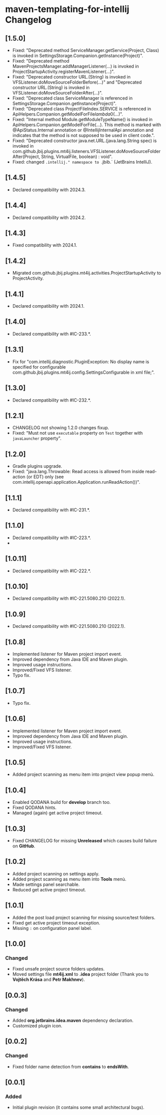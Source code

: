 # maven-templating-for-intellij Changelog

## [1.5.0]

- Fixed: "Deprecated method ServiceManager.getService(Project, Class) is invoked in SettingsStorage.Companion.getInstance(Project)".
- Fixed: "Deprecated method MavenProjectsManager.addManagerListener(...) is invoked in ProjectStartupActivity.registerMavenListener(...)".
- Fixed: "Deprecated constructor URL.<init>(String) is invoked in VFSListener.doMoveSourceFolderBefore(...)" and "Deprecated constructor URL.<init>(String) is invoked in VFSListener.doMoveSourceFolderAfter(...)".
- Fixed: "Deprecated class ServiceManager is referenced in SettingsStorage.Companion.getInstance(Project)".
- Fixed: "Deprecated class ProjectFileIndex.SERVICE is referenced in ApiHelpers.Companion.getModelForFile$lambda$0(...)".
- Fixed: "Internal method Module.getModuleTypeName() is invoked in ApiHelpers.Companion.getModelForFile(...). This method is marked with @ApiStatus.Internal annotation or @IntellijInternalApi annotation and indicates that the method is not supposed to be used in client code.".
- Fixed: "Deprecated constructor java.net.URL.<init>(java.lang.String spec) is invoked in com.github.jbij.plugins.mt4ij.listeners.VFSListener.doMoveSourceFolderAfter(Project, String, VirtualFile, boolean) : void</init>".
- Fixed: changed `.intellij." namespace to `.jbib.` (JetBrains IntelliJ).

## [1.4.5]

- Declared compatibility with 2024.3.

## [1.4.4]

- Declared compatibility with 2024.2.

## [1.4.3]

- Fixed compatibility with 2024.1.

## [1.4.2]

- Migrated com.github.jbij.plugins.mt4ij.activities.ProjectStartupActivity to ProjectActivity.

## [1.4.1]

- Declared compatibility with 2024.1.

## [1.4.0]

- Declared compatibility with #IC-233.*.

## [1.3.1]

- Fix for "com.intellij.diagnostic.PluginException: No display name is specified for configurable com.github.jbij.plugins.mt4ij.config.SettingsConfigurable in xml file;".

## [1.3.0]

- Declared compatibility with #IC-232.*.

## [1.2.1]

- CHANGELOG not showing 1.2.0 changes fixup.
- Fixed: "Must not use `executable` property on `Test` together with `javaLauncher` property".

## [1.2.0]

- Gradle plugins upgrade.
- Fixed: "java.lang.Throwable: Read access is allowed from inside read-action (or EDT) only (see com.intellij.openapi.application.Application.runReadAction())".

## [1.1.1]

- Declared compatibility with #IC-231.*.

## [1.1.0]

- Declared compatibility with #IC-223.*.
- 
## [1.0.11]

- Declared compatibility with #IC-222.*.

## [1.0.10]

- Declared compatibility with #IC-221.5080.210 (2022.1).

## [1.0.9]

- Declared compatibility with #IC-221.5080.210 (2022.1).

## [1.0.8]

- Implemented listener for Maven project import event.
- Improved dependency from Java IDE and Maven plugin.
- Improved usage instructions.
- Improved/Fixed VFS listener.
- Typo fix.

## [1.0.7]

- Typo fix.

## [1.0.6]

- Implemented listener for Maven project import event.
- Improved dependency from Java IDE and Maven plugin.
- Improved usage instructions.
- Improved/Fixed VFS listener.

## [1.0.5]

- Added project scanning as menu item into project view popup menù.

## [1.0.4]

- Enabled QODANA build for **develop** branch too.
- Fixed QODANA hints.
- Managed (again) get active project timeout.

## [1.0.3]

- Fixed CHANGELOG for missing **Unreleased** which causes build failure on **GitHub**.

## [1.0.2]

- Added project scanning on settings apply.
- Added project scanning as menu item into **Tools** menù.
- Made settings panel searchable.
- Reduced get active project timeout.

## [1.0.1]

- Added the post load project scanning for missing source/test folders.
- Fixed get active project timeout exception.
- Missing `:` on configuration panel label.

## [1.0.0]

### Changed

- Fixed unsafe project source folders updates.
- Moved settings file **mt4ij.xml** to **.idea** project folder (Thank you to **Vojtěch Krása** and **Petr Makhnev**).

## [0.0.3]

### Changed

- Added **org.jetbrains.idea.maven** dependency declaration.
- Customized plugin icon.

## [0.0.2]

### Changed

- Fixed folder name detection from **contains** to **endsWith**.

## [0.0.1]

### Added

- Initial plugin revision (it contains some small architectural bugs).
